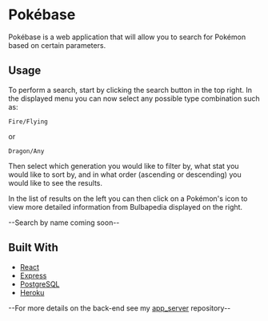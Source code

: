 # Pokébase

Pokébase is a web application that will allow you to search for Pokémon based on certain parameters.

## Usage

To perform a search, start by clicking the search button in the top right. In the displayed menu you
can now select any possible type combination such as:

```
Fire/Flying
```

or

```
Dragon/Any
```

Then select which generation you would like to filter by, what stat you would like to sort by, and 
in what order (ascending or descending) you would like to see the results.

In the list of results on the left you can then click on a Pokémon's icon to view more detailed
information from Bulbapedia displayed on the right.

--Search by name coming soon--

## Built With

* [React](https://reactjs.org/)
* [Express](https://expressjs.com/)
* [PostgreSQL](https://www.postgresql.org/)
* [Heroku](https://www.heroku.com/home)

--For more details on the back-end see my [app_server](https://github.com/LukeRowell/app_server) repository--